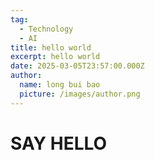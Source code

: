 ```yaml
---
tag:
  - Technology
  - AI
title: hello world
excerpt: hello world
date: 2025-03-05T23:57:00.000Z
author:
  name: long bui bao
  picture: /images/author.png
---
```

# SAY HELLO